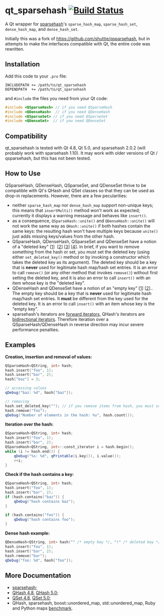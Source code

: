 # qt_sparsehash [![Build Status](https://travis-ci.org/sjinks/qt_sparsehash.png?branch=master)](https://travis-ci.org/sjinks/qt_sparsehash)

A Qt wrapper for [sparsehash](https://code.google.com/p/sparsehash/)'s `sparse_hash_map`, `sparse_hash_set`,
`dense_hash_map`, and `dense_hash_set`.

Initially this was a fork of https://github.com/shuttie/qsparsehash, but in attempts to make the interfaces compatible with Qt, the entire code was rewritten.

## Installation

Add this code to your `.pro` file:

```
INCLUDEPATH += /path/to/qt_sparsehash
DEPENDPATH  += /path/to/qt_sparsehash
```

and `#include` the files you need from your Qt code:

```c++
#include <QSparseHash> // if you need QSparseHash
#include <QDenseHash>  // if you need QDenseHash
#include <QSparseSet> // if you need QSparseSet
#include <QDenseSet>  // if you need QDenseSet
```

## Compatibility

qt_sparsehash is tested with Qt 4.8, Qt 5.0, and sparsehash 2.0.2 (will probably work with sparsehash 1.10).
It may work with older versions of Qt / qsparsehash, but this has not been tested.

## How to Use

QSparseHash, QDenseHash, QSparseSet, and QDenseSet thrive to be compatible with Qt's QHash and QSet classes so that
they can be used as drop-in replacements. However, there are a few pecularities:
* neither `sparse_hash_map` nor `dense_hash_map` support non-unique keys;
this means that `insertMulti()` method won't work as expected;
currently it displays a warning message and behaves like `insert()`.
* as a consequence, `QSparseHash::unite()` and `QDenseHash::unite()` will not work the same way as `QHash::unite()`
if both hashes contain the same keys: the resulting hash won't have multiple keys because `unite()` just adds missing keys/values from the other hash.
* QSparseHash, QDenseHash, QSparseSet and QDenseSet have a notion of a "deleted key"
[[1](http://sparsehash.googlecode.com/svn/trunk/doc/sparse_hash_map.html#6)] 
[[2](http://sparsehash.googlecode.com/svn/trunk/doc/dense_hash_map.html#6)]
[[3](http://sparsehash.googlecode.com/svn/trunk/doc/sparse_hash_set.html#4)]
[[4](http://sparsehash.googlecode.com/svn/trunk/doc/dense_hash_set.html#4)].
In brief, if you want to remove something from the hash or set, you must set the deleted key 
(using either `set_deleted_key()` method or by invoking a constructor which takes the deleted key as its argument).
The deleted key should be a key that is **never** used for legitimate hash map/hash set entries.
It is an error to call `remove()` (or any other method that invokes `remove()`) without first setting the deleted key,
and it is also an error to call `insert()` with an item whose key is the "deleted key".
* QDenseHash and QDenseSet have a notion of an "empty key"
[[1](http://sparsehash.googlecode.com/svn/trunk/doc/dense_hash_map.html#6)]
[[2](http://sparsehash.googlecode.com/svn/trunk/doc/dense_hash_set.html#4)]..
The empty key should be a key that is **never** used for legitimate hash map/hash set entries.
It **must** be different from the key used for the deleted key.
It is an error to call `insert()` with an item whose key is the "empty key".
* sparsehash's iterators are [forward iterators](http://en.cppreference.com/w/cpp/concept/ForwardIterator),
QHash's iterators are [bidirectional iterators](http://en.cppreference.com/w/cpp/concept/BidirectionalIterator).
Therefore iteration over a QSparseHash/QDenseHash in reverse direction may incur severe performance penalties.

## Examples

**Creation, insertion and removal of values:**

```c++
QSparseHash<QString, int> hash;
hash.insert("foo", 1);
hash.insert("bar", 2);
hash["baz"] = 3;

// accessing values
qDebug("baz: %d", hash["baz"]);

// removing
hash.set_deleted_key(""); // if you remove items from hash, you must set the deleted key
hash.remove("foo");
qDebug("Number of elements in the hash: %u", hash.count());
```

**Iteration over the hash:**

```c++
QSparseHash<QString, int> hash;
hash.insert("foo", 1);
hash.insert("bar", 2);
QSparseHash<QString, int>::const_iterator i = hash.begin();
while (i != hash.end()) {
    qDebug("%s: %d", qPrintable(i.key()), i.value());
    ++i;
}
```
    
**Check if the hash contains a key:**

```c++
QSparseHash<QString, int> hash;
hash.insert("foo", 1);
hash.insert("bar", 2);
if (hash.contains("baz")) {
    qDebug("hash contains baz");
}

if (hash.contains("foo")) {
    qDebug("hash contains foo");
}
```

**Dense hash example:**

```c++
QDenseHash<QString, int> hash("" /* empty key */, "!" /* deleted key */); 
hash.insert("foo", 1);
hash.insert("bar", 2);
hash.remove("bar");
qDebug("foo: %d", hash["foo"]);
```

## More Documentation

* [sparsehash](http://sparsehash.googlecode.com/svn/trunk/doc/index.html);
* [QHash 4.8](http://qt-project.org/doc/qt-4.8/qhash.html), [QHash 5.0](http://qt-project.org/doc/qt-5.0/qtcore/qhash.html);
* [QSet 4.8](http://qt-project.org/doc/qt-4.8/qset.html), [QSet 5.0](http://qt-project.org/doc/qt-5.0/qtcore/qset.html);
* QHash, sparsehash, boost::unordered_map, std::unordered_map, Ruby and Python maps [benchmark](http://blog.aggregateknowledge.com/2011/11/27/big-memory-part-3-5-google-sparsehash/).

